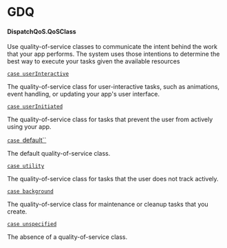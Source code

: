 # GDQ



#### DispatchQoS.QoSClass

Use quality-of-service classes to communicate the intent behind the work that your app performs. The system uses those intentions to determine the best way to execute your tasks given the available resources



[`case userInteractive`](https://developer.apple.com/documentation/dispatch/dispatchqos/qosclass/userinteractive)

The quality-of-service class for user-interactive tasks, such as animations, event handling, or updating your app's user interface.

[`case userInitiated`](https://developer.apple.com/documentation/dispatch/dispatchqos/qosclass/userinitiated)

The quality-of-service class for tasks that prevent the user from actively using your app.

[`case `default``](https://developer.apple.com/documentation/dispatch/dispatchqos/qosclass/default)

The default quality-of-service class.

[`case utility`](https://developer.apple.com/documentation/dispatch/dispatchqos/qosclass/utility)

The quality-of-service class for tasks that the user does not track actively.

[`case background`](https://developer.apple.com/documentation/dispatch/dispatchqos/qosclass/background)

The quality-of-service class for maintenance or cleanup tasks that you create.

[`case unspecified`](https://developer.apple.com/documentation/dispatch/dispatchqos/qosclass/unspecified)

The absence of a quality-of-service class.

